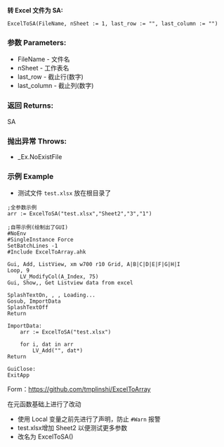 **转 Excel 文件为 SA:**

```autohotkey
ExcelToSA(FileName, nSheet := 1, last_row := "", last_column := "")
```

### 参数 Parameters: 

- FileName - 文件名
- nSheet - 工作表名
- last_row - 截止行(数字)
- last_column - 截止列(数字)

### 返回 Returns: 
SA
### 抛出异常 Throws: 
- _Ex.NoExistFile
### 示例 Example

- 测试文件 `test.xlsx` 放在根目录了

```autohotkey
;全参数示例
arr := ExcelToSA("test.xlsx","Sheet2","3","1")
```

```autohotkey
;自带示例(绘制出了GUI)
#NoEnv
#SingleInstance Force
SetBatchLines -1
#Include ExcelToArray.ahk

Gui, Add, ListView, xm w700 r10 Grid, A|B|C|D|E|F|G|H|I
Loop, 9
	LV_ModifyCol(A_Index, 75)
Gui, Show,, Get Listview data from excel

SplashTextOn, , , Loading...
Gosub, ImportData
SplashTextOff
Return

ImportData:
	arr := ExcelToSA("test.xlsx")

	for i, dat in arr
		LV_Add("", dat*)
Return

GuiClose:
ExitApp
```

Form：https://github.com/tmplinshi/ExcelToArray

在元函数基础上进行了改动

- 使用 Local 变量之前先进行了声明，防止 `#Warn` 报警
- test.xlsx增加 Sheet2 以便测试更多参数
- 改名为 ExcelToSA()